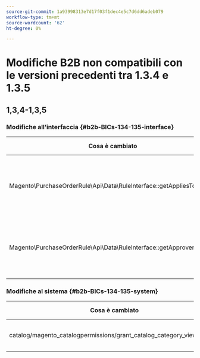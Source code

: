 ```yaml
---
source-git-commit: 1a93998313e7d17f03f1dec4e5c7d6dd6adeb079
workflow-type: tm+mt
source-wordcount: '62'
ht-degree: 0%

---
```

# Modifiche B2B non compatibili con le versioni precedenti tra 1.3.4 e 1.3.5

## 1,3,4-1,3,5

### Modifiche all’interfaccia {#b2b-BICs-134-135-interface}

| Cosa è cambiato | Come è cambiato |
| --- | --- |
| Magento\PurchaseOrderRule\Api\Data\RuleInterface::getAppliesToRoleIds | [pubblico] La digitazione restituita dal metodo è stata modificata. |
| Magento\PurchaseOrderRule\Api\Data\RuleInterface::getApproverRoleIds | [pubblico] La digitazione restituita dal metodo è stata modificata. |

### Modifiche al sistema {#b2b-BICs-134-135-system}

| Cosa è cambiato | Come è cambiato |
| --- | --- |
| catalog/magento\_catalogpermissions/grant\_catalog\_category\_view\_groups | È stato aggiunto un nodo di campo |
